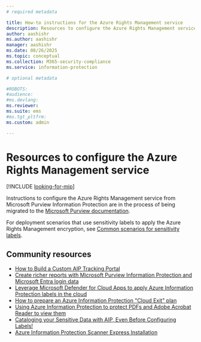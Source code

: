 ```yaml
---
# required metadata

title: How-to instructions for the Azure Rights Management service 
description: Resources to configure the Azure Rights Management service.
author: aashishr
ms.author: aashishr
manager: aashishr
ms.date: 08/26/2025
ms.topic: conceptual
ms.collection: M365-security-compliance
ms.service: information-protection

# optional metadata

#ROBOTS:
#audience:
#ms.devlang:
ms.reviewer: 
ms.suite: ems
#ms.tgt_pltfrm:
ms.custom: admin

---
```


# Resources to configure the Azure Rights Management service

[!INCLUDE [looking-for-mip](includes/looking-for-mip.md)]

Instructions to configure the Azure Rights Management service from Microsoft Purview Information Protection are in the process of being migrated to the [Microsoft Purview documentation](/purview/azure-rights-management-learn-about).

For deployment scenarios that use sensitivity labels to apply the Azure Rights Management encryption, see [Common scenarios for sensitivity labels](/purview/get-started-with-sensitivity-labels#common-scenarios-for-sensitivity-labels). 

## Community resources

- [How to Build a Custom AIP Tracking Portal](https://techcommunity.microsoft.com/t5/Azure-Information-Protection/How-to-Build-a-Custom-AIP-Tracking-Portal/ba-p/875849)
- [Create richer reports with Microsoft Purview Information Protection and Microsoft Entra login data](https://techcommunity.microsoft.com/t5/Azure-Information-Protection/Create-richer-reports-with-Microsoft-Information-Protection-and/ba-p/392713)
- [Leverage Microsoft Defender for Cloud Apps to apply Azure Information Protection labels in the cloud](https://techcommunity.microsoft.com/t5/Azure-Information-Protection/Leverage-Microsoft-Cloud-App-Security-to-apply-Azure-Information/ba-p/388638)
- [How to prepare an Azure Information Protection "Cloud Exit" plan](https://techcommunity.microsoft.com/t5/Azure-Information-Protection/How-to-prepare-an-Azure-Information-Protection-Cloud-Exit-plan/ba-p/382631)
- [Using Azure Information Protection to protect PDFs and Adobe Acrobat Reader to view them](https://techcommunity.microsoft.com/t5/Azure-Information-Protection/Using-Azure-Information-Protection-to-protect-PDF-s-and-Adobe/ba-p/282010)
- [Cataloging your Sensitive Data with AIP, Even Before Configuring Labels!](https://techcommunity.microsoft.com/t5/Azure-Information-Protection/Cataloging-your-Sensitive-Data-with-AIP-Even-Before-Configuring/ba-p/267241)
- [Azure Information Protection Scanner Express Installation](https://techcommunity.microsoft.com/t5/Azure-Information-Protection/Azure-Information-Protection-Scanner-Express-Installation/ba-p/265424)


